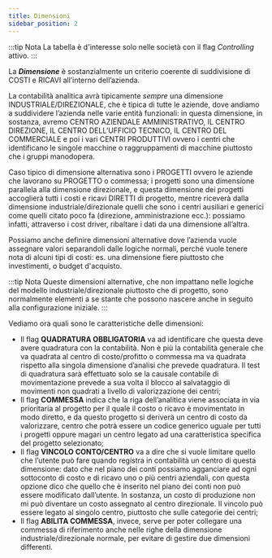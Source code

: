 ```yaml
---
title: Dimensioni
sidebar_position: 2
---
```


:::tip Nota
La tabella è d'interesse solo nelle società con il flag *Controlling* attivo.
:::

La ***Dimensione*** è sostanzialmente un criterio coerente di suddivisione di COSTI e RICAVI all’interno dell’azienda.

La contabilità analitica avrà tipicamente *sempre* una dimensione INDUSTRIALE/DIREZIONALE, che è tipica di tutte le aziende, dove andiamo a suddividere l’azienda nelle varie entità funzionali: in questa dimensione, in sostanza, avremo CENTRO AZIENDALE AMMINISTRATIVO, IL CENTRO DIREZIONE, IL CENTRO DELL’UFFICIO TECNICO, IL CENTRO DEL COMMERCIALE e poi i vari CENTRI PRODUTTIVI ovvero i centri che identificano le singole macchine o raggruppamenti di macchine piuttosto che i gruppi manodopera.

Caso tipico di dimensione alternativa sono i PROGETTI ovvero le aziende che lavorano su PROGETTO o commessa; i progetti sono una dimensione parallela alla dimensione direzionale, e questa dimensione dei progetti accoglierà tutti i costi e ricavi DIRETTI di progetto, mentre riceverà dalla dimensione industriale/direzionale quelli che sono i centri ausiliari e generici come quelli citato poco fa (direzione, amministrazione ecc.): possiamo infatti, attraverso i cost driver, ribaltare i dati da una dimensione all’altra. 

Possiamo anche definire dimensioni alternative dove l’azienda vuole assegnare valori separandoli dalle logiche normali, perché vuole tenere nota di alcuni tipi di costi: es. una dimensione fiere piuttosto che investimenti, o budget d'acquisto.

:::tip Nota
Queste dimensioni alternative, che non impattano nelle logiche del modello industriale/direzionale piuttosto che di progetto, sono normalmente elementi a se stante che possono nascere anche in seguito alla configurazione iniziale.
:::

Vediamo ora quali sono le caratteristiche delle dimensioni:
- Il flag **QUADRATURA OBBLIGATORIA** va ad identificare che questa deve avere quadratura con la contabilità. Non è più la contabilità generale che va quadrata al centro di costo/profitto o commessa ma va quadrata rispetto alla singola dimensione d’analisi che prevede quadratura. Il test di quadratura sarà effettuato solo se la causale contabile di movimentazione prevede a sua volta il blocco al salvataggio di movimenti non quadrati a livello di valorizzazione dei centri;
- Il flag **COMMESSA** indica che la riga dell’analitica viene associata in via prioritaria al progetto per il quale il costo o ricavo è movimentato in modo diretto, e da questo progetto si deriverà un centro di costo da valorizzare, centro che potrà essere un codice generico uguale per tutti i progetti oppure magari un centro legato ad una caratteristica specifica del progetto selezionato;
- Il flag **VINCOLO CONTO/CENTRO** va a dire che si vuole limitare quello che l’utente può fare quando registra in contabilità un centro di questa dimensione: dato che nel piano dei conti possiamo agganciare ad ogni sottoconto di costo e di ricavo uno o più centri aziendali, con questa opzione dico che quello che è inserito nel piano dei conti non può essere modificato dall’utente. In sostanza, un costo di produzione non mi può diventare un costo assegnato al centro direzionale. Il vincolo può essere legato al singolo centro, piuttosto che sulle categorie dei centri;
- Il flag **ABILITA COMMESSA**, invece, serve per poter collegare una commessa di riferimento anche nelle righe della dimensione industriale/direzionale normale, per evitare di gestire due dimensioni differenti.
